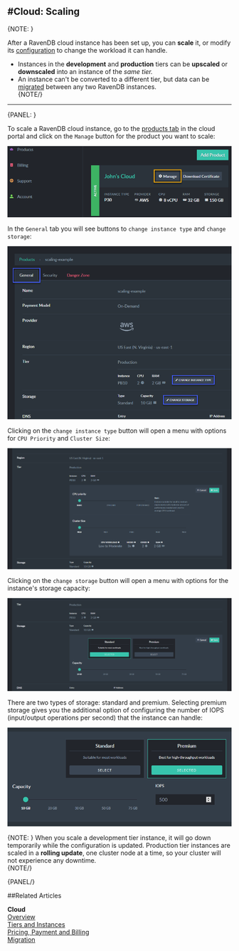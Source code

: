 #Cloud: Scaling
---

{NOTE: }

After a RavenDB cloud instance has been set up, you can **scale** it, or modify its [configuration](cloud-instances) 
to change the workload it can handle.  

* Instances in the **development** and **production** tiers can be **upscaled** or **downscaled** into an 
instance of the *same tier.*  
* An instance can't be converted to a different tier, but data can be [migrated](cloud-migration) between any 
two RavenDB instances.  
{NOTE/}

---

{PANEL: }

To scale a RavenDB cloud instance, go to the [products tab](../cloud/portal/cloud-portal-products-tab) 
in the cloud portal and click on the `Manage` button for the product you want to scale:  

!["Manage Product"](images/scaling-001-manage.png "Manage Product")  
  
In the `General` tab you will see buttons to `change instance type` and `change storage`:  

!["Scaling Buttons"](images/scaling-002-buttons.png "Scaling Buttons")  
  
Clicking on the `change instance type` button will open a menu with options for `CPU Priority` and `Cluster Size`:  

!["Scaling Instance Type"](images/scaling-003-instance.png "Scaling Instance Type")
  
Clicking on the `change storage` button will open a menu with options for the instance's storage capacity:  

!["Scaling Storage"](images/scaling-004-storage.png "Scaling Storage")
  
There are two types of storage: standard and premium. Selecting premium storage gives you the additional option 
of configuring the number of IOPS (input/output operations per second) that the instance can handle:  

!["Premium IOPS"](images/scaling-005-premium.png "Premium IOPS")  

{NOTE: }
When you scale a development tier instance, it will go down temporarily while the configuration is updated. 
Production tier instances are scaled in a **rolling update**, one cluster node at a time, so your cluster will 
not experience any downtime.  
{NOTE/}

{PANEL/}

##Related Articles

**Cloud**  
[Overview](cloud-overview)  
[Tiers and Instances](cloud-instances)  
[Pricing, Payment and Billing](cloud-pricing-payment-billing)  
[Migration](cloud-migration)
